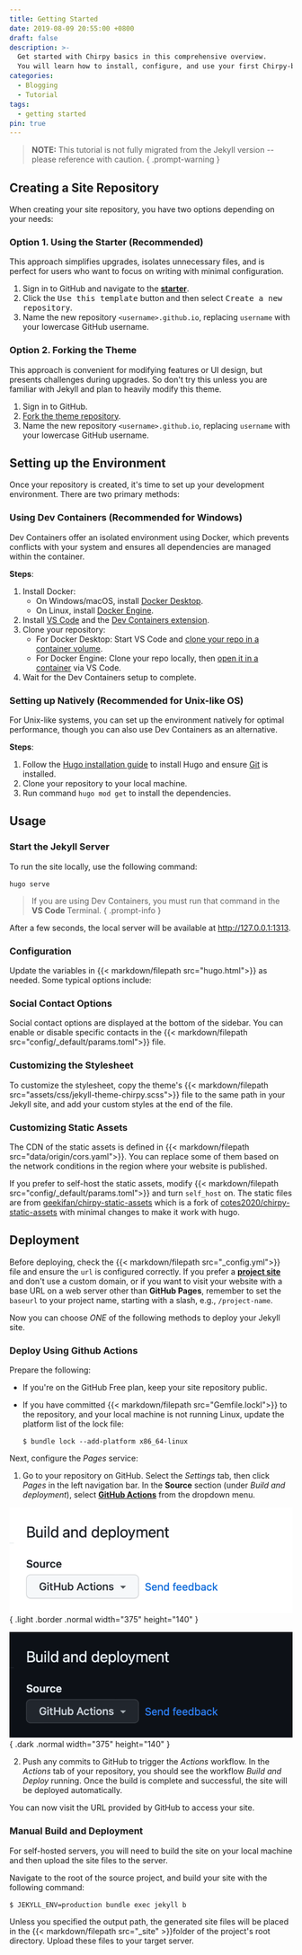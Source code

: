 ```yaml
---
title: Getting Started
date: 2019-08-09 20:55:00 +0800
draft: false
description: >-
  Get started with Chirpy basics in this comprehensive overview.
  You will learn how to install, configure, and use your first Chirpy-based website, as well as deploy it to a web server.
categories:
  - Blogging
  - Tutorial
tags:
  - getting started
pin: true
---
```


> **NOTE:** This tutorial is not fully migrated from the Jekyll version -- please reference with caution.
{ .prompt-warning }

## Creating a Site Repository

When creating your site repository, you have two options depending on your needs:

### Option 1. Using the Starter (Recommended)

This approach simplifies upgrades, isolates unnecessary files, and is perfect for users who want to focus on writing with minimal configuration.

1. Sign in to GitHub and navigate to the [**starter**][starter].
2. Click the <kbd>Use this template</kbd> button and then select <kbd>Create a new repository</kbd>.
3. Name the new repository `<username>.github.io`, replacing `username` with your lowercase GitHub username.

### Option 2. Forking the Theme

This approach is convenient for modifying features or UI design, but presents challenges during upgrades. So don't try this unless you are familiar with Jekyll and plan to heavily modify this theme.

1. Sign in to GitHub.
2. [Fork the theme repository](https://github.com/geekifan/jekyll-theme-chirpy/fork).
3. Name the new repository `<username>.github.io`, replacing `username` with your lowercase GitHub username.

## Setting up the Environment

Once your repository is created, it's time to set up your development environment. There are two primary methods:

### Using Dev Containers (Recommended for Windows)

Dev Containers offer an isolated environment using Docker, which prevents conflicts with your system and ensures all dependencies are managed within the container.

**Steps**:

1. Install Docker:
   - On Windows/macOS, install [Docker Desktop][docker-desktop].
   - On Linux, install [Docker Engine][docker-engine].
2. Install [VS Code][vscode] and the [Dev Containers extension][dev-containers].
3. Clone your repository:
   - For Docker Desktop: Start VS Code and [clone your repo in a container volume][dc-clone-in-vol].
   - For Docker Engine: Clone your repo locally, then [open it in a container][dc-open-in-container] via VS Code.
4. Wait for the Dev Containers setup to complete.

### Setting up Natively (Recommended for Unix-like OS)

For Unix-like systems, you can set up the environment natively for optimal performance, though you can also use Dev Containers as an alternative.

**Steps**:

1. Follow the [Hugo installation guide](https://gohugo.io/installation/) to install Hugo and ensure [Git](https://git-scm.com/) is installed.
2. Clone your repository to your local machine.
3. Run command `hugo mod get` to install the dependencies.

## Usage

### Start the Jekyll Server

To run the site locally, use the following command:

```terminal
hugo serve
```

> If you are using Dev Containers, you must run that command in the **VS Code** Terminal.
{ .prompt-info }

After a few seconds, the local server will be available at <http://127.0.0.1:1313>.

### Configuration

Update the variables in {{< markdown/filepath src="hugo.html">}} as needed. Some typical options include:

### Social Contact Options

Social contact options are displayed at the bottom of the sidebar. You can enable or disable specific contacts in the {{< markdown/filepath src="config/_default/params.toml">}} file.

### Customizing the Stylesheet

To customize the stylesheet, copy the theme's {{< markdown/filepath src="assets/css/jekyll-theme-chirpy.scss">}} file to the same path in your Jekyll site, and add your custom styles at the end of the file.

### Customizing Static Assets

The CDN of the static assets is defined in {{< markdown/filepath src="data/origin/cors.yaml">}}. You can replace some of them based on the network conditions in the region where your website is published.

If you prefer to self-host the static assets, modify {{< markdown/filepath src="config/_default/params.toml">}} and turn `self_host` on. The static files are from [geekifan/chirpy-static-assets](https://github.com/geekifan/chirpy-static-assets#readme) which is a fork of [cotes2020/chirpy-static-assets](https://github.com/cotes2020/chirpy-static-assets#readme) with minimal changes to make it work with hugo.

## Deployment

Before deploying, check the {{< markdown/filepath src="_config.yml">}} file and ensure the `url` is configured correctly. If you prefer a [**project site**](https://help.github.com/en/github/working-with-github-pages/about-github-pages#types-of-github-pages-sites) and don't use a custom domain, or if you want to visit your website with a base URL on a web server other than **GitHub Pages**, remember to set the `baseurl` to your project name, starting with a slash, e.g., `/project-name`.

Now you can choose _ONE_ of the following methods to deploy your Jekyll site.

### Deploy Using Github Actions

Prepare the following:

- If you're on the GitHub Free plan, keep your site repository public.
- If you have committed {{< markdown/filepath src="Gemfile.lockl">}} to the repository, and your local machine is not running Linux, update the platform list of the lock file:

  ```console
  $ bundle lock --add-platform x86_64-linux
  ```

Next, configure the _Pages_ service:

1. Go to your repository on GitHub. Select the _Settings_ tab, then click _Pages_ in the left navigation bar. In the **Source** section (under _Build and deployment_), select [**GitHub Actions**][pages-workflow-src] from the dropdown menu.  

![Build source](pages-source-light.png)
{ .light .border .normal width="375" height="140" }

![Build source](pages-source-dark.png)
{ .dark .normal width="375" height="140" }

2. Push any commits to GitHub to trigger the _Actions_ workflow. In the _Actions_ tab of your repository, you should see the workflow _Build and Deploy_ running. Once the build is complete and successful, the site will be deployed automatically.

You can now visit the URL provided by GitHub to access your site.

### Manual Build and Deployment

For self-hosted servers, you will need to build the site on your local machine and then upload the site files to the server.

Navigate to the root of the source project, and build your site with the following command:

```console
$ JEKYLL_ENV=production bundle exec jekyll b
```

Unless you specified the output path, the generated site files will be placed in the {{< markdown/filepath src="_site" >}}folder of the project's root directory. Upload these files to your target server.

[nodejs]: https://nodejs.org/
[starter]: https://github.com/geekifan/chirpy-starter
[pages-workflow-src]: https://docs.github.com/en/pages/getting-started-with-github-pages/configuring-a-publishing-source-for-your-github-pages-site#publishing-with-a-custom-github-actions-workflow
[docker-desktop]: https://www.docker.com/products/docker-desktop/
[docker-engine]: https://docs.docker.com/engine/install/
[vscode]: https://code.visualstudio.com/
[dev-containers]: https://marketplace.visualstudio.com/items?itemName=ms-vscode-remote.remote-containers
[dc-clone-in-vol]: https://code.visualstudio.com/docs/devcontainers/containers#_quick-start-open-a-git-repository-or-github-pr-in-an-isolated-container-volume
[dc-open-in-container]: https://code.visualstudio.com/docs/devcontainers/containers#_quick-start-open-an-existing-folder-in-a-container